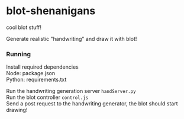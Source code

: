 # blot-shenanigans
 cool blot stuff!

Generate realistic "handwriting" and draw it with blot!

### Running
Install required dependencies  
Node: package.json  
Python: requirements.txt  

Run the handwriting generation server `handServer.py`  
Run the blot controller `control.js`  
Send a post request to the handwriting generator, the blot should start drawing!